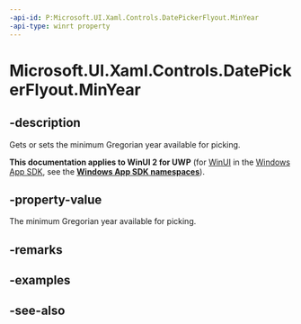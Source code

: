 ```yaml
---
-api-id: P:Microsoft.UI.Xaml.Controls.DatePickerFlyout.MinYear
-api-type: winrt property
---
```


<!-- Property syntax
public Windows.Foundation.DateTime MinYear { get;  set; }
-->

# Microsoft.UI.Xaml.Controls.DatePickerFlyout.MinYear

## -description
Gets or sets the minimum Gregorian year available for picking.

**This documentation applies to WinUI 2 for UWP** (for [WinUI](/windows/apps/winui/winui3/) in the [Windows App SDK](/windows/apps/windows-app-sdk/), see the **[Windows App SDK namespaces](/windows/windows-app-sdk/api/winrt/)**).

## -property-value
The minimum Gregorian year available for picking.

## -remarks

## -examples

## -see-also

